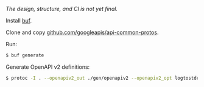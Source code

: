 _The design, structure, and CI is not yet final._

Install [buf](https://docs.buf.build/).

Clone and copy [github.com/googleapis/api-common-protos](https://github.com/googleapis/api-common-protos).

Run:
```bash
$ buf generate
```

Generate OpenAPI v2 definitions:
```bash
$ protoc -I . --openapiv2_out ./gen/openapiv2 --openapiv2_opt logtostderr=true echo/v1/echo.proto
```
